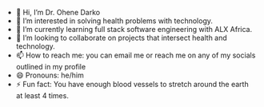 - 👋 Hi, I’m Dr. Ohene Darko
- 👀 I’m interested in solving health problems with technology.
- 🌱 I’m currently learning full stack software engineering with ALX Africa.
- 💞️ I’m looking to collaborate on projects that intersect health and technology.
- 📫 How to reach me: you can email me or reach me on any of my socials outlined in my profile
- 😄 Pronouns: he/him
- ⚡ Fun fact: You have enough blood vessels to stretch around the earth at least 4 times.

<!---
ohendarko/ohendarko is a ✨ special ✨ repository because its `README.md` (this file) appears on your GitHub profile.
You can click the Preview link to take a look at your changes.
--->
